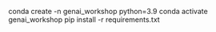 conda create -n genai_workshop python=3.9
conda activate genai_workshop
pip install -r requirements.txt